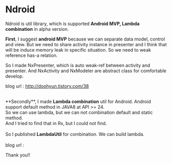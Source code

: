 # Ndroid

Ndroid is util library, which is supported <B>Android MVP, Lambda combination</B> in alpha version.

**First**, I suggest <B>android MVP</B> because we can separate data model, control and view.
But we need to share activity instance in presenter and I think that will be induce memory leak in specific situation. So we need to weak reference has-a relation. 

So I made NxPresenter, which is auto weak-ref between activity and presenter. 
And NxActivity and NxModeler are abstract class for comfortable develop.

blog url : http://doohyun.tistory.com/38

<BR/>
**Secondly**, I made <B>Lambda combination</B> util for Android. 
Android support default method in JAVA8 at API >= 24. 
<Br/>
So we can use lambda, but we can not combination default and static method. 
<Br/>
And I tried to find that in Rx, but I could not find.
<Br/>
<Br/>
So I published <B>LambdaUtil</B> for combination. We can build lambda.
<Br/>
<Br/>
blog url : 

Thank you!!

